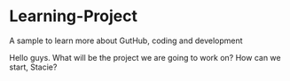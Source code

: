# Learning-Project
A sample to learn more about GutHub, coding and development

Hello guys.
What will be the project we are going to work on?
How can we start, Stacie?
